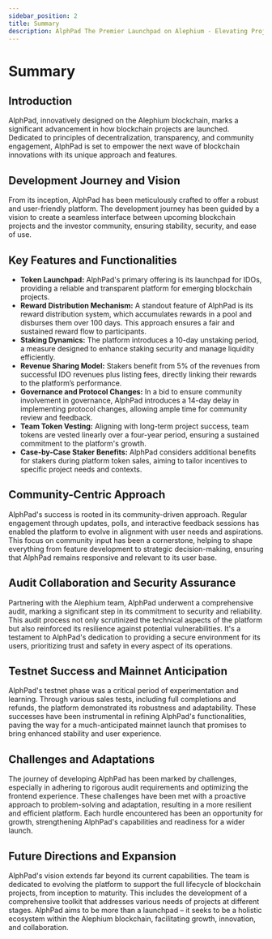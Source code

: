 ```yaml
---
sidebar_position: 2
title: Summary
description: AlphPad The Premier Launchpad on Alephium - Elevating Projects to New Heights!
---
```


# Summary

## Introduction
AlphPad, innovatively designed on the Alephium blockchain, marks a significant advancement in how blockchain projects are launched. Dedicated to principles of decentralization, transparency, and community engagement, AlphPad is set to empower the next wave of blockchain innovations with its unique approach and features.

## Development Journey and Vision
From its inception, AlphPad has been meticulously crafted to offer a robust and user-friendly platform. The development journey has been guided by a vision to create a seamless interface between upcoming blockchain projects and the investor community, ensuring stability, security, and ease of use.

## Key Features and Functionalities
- **Token Launchpad:** AlphPad's primary offering is its launchpad for IDOs, providing a reliable and transparent platform for emerging blockchain projects.
- **Reward Distribution Mechanism:** A standout feature of AlphPad is its reward distribution system, which accumulates rewards in a pool and disburses them over 100 days. This approach ensures a fair and sustained reward flow to participants.
- **Staking Dynamics:** The platform introduces a 10-day unstaking period, a measure designed to enhance staking security and manage liquidity efficiently.
- **Revenue Sharing Model:** Stakers benefit from 5% of the revenues from successful IDO revenues plus listing fees, directly linking their rewards to the platform’s performance.
- **Governance and Protocol Changes:** In a bid to ensure community involvement in governance, AlphPad introduces a 14-day delay in implementing protocol changes, allowing ample time for community review and feedback.
- **Team Token Vesting:** Aligning with long-term project success, team tokens are vested linearly over a four-year period, ensuring a sustained commitment to the platform's growth.
- **Case-by-Case Staker Benefits:** AlphPad considers additional benefits for stakers during platform token sales, aiming to tailor incentives to specific project needs and contexts.

## Community-Centric Approach
AlphPad's success is rooted in its community-driven approach. Regular engagement through updates, polls, and interactive feedback sessions has enabled the platform to evolve in alignment with user needs and aspirations. This focus on community input has been a cornerstone, helping to shape everything from feature development to strategic decision-making, ensuring that AlphPad remains responsive and relevant to its user base.

## Audit Collaboration and Security Assurance
Partnering with the Alephium team, AlphPad underwent a comprehensive audit, marking a significant step in its commitment to security and reliability. This audit process not only scrutinized the technical aspects of the platform but also reinforced its resilience against potential vulnerabilities. It's a testament to AlphPad's dedication to providing a secure environment for its users, prioritizing trust and safety in every aspect of its operations.

## Testnet Success and Mainnet Anticipation
AlphPad's testnet phase was a critical period of experimentation and learning. Through various sales tests, including full completions and refunds, the platform demonstrated its robustness and adaptability. These successes have been instrumental in refining AlphPad's functionalities, paving the way for a much-anticipated mainnet launch that promises to bring enhanced stability and user experience.

## Challenges and Adaptations
The journey of developing AlphPad has been marked by challenges, especially in adhering to rigorous audit requirements and optimizing the frontend experience. These challenges have been met with a proactive approach to problem-solving and adaptation, resulting in a more resilient and efficient platform. Each hurdle encountered has been an opportunity for growth, strengthening AlphPad's capabilities and readiness for a wider launch.

## Future Directions and Expansion
AlphPad's vision extends far beyond its current capabilities. The team is dedicated to evolving the platform to support the full lifecycle of blockchain projects, from inception to maturity. This includes the development of a comprehensive toolkit that addresses various needs of projects at different stages. AlphPad aims to be more than a launchpad – it seeks to be a holistic ecosystem within the Alephium blockchain, facilitating growth, innovation, and collaboration.